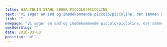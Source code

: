 ```yaml
---
title: HJALTELIN STAHL SØGER PICCOLO/PICCOLINE
text: "Vi søger en sød og imødekommende piccolo/piccoline, der sammen med vores Office Manager, receptionist og piccoline kan bemande vores reception og servicere bureauet og vores kunder."
link: ""
newpage: "Vi søger en sød og imødekommende piccolo/piccoline, der sammen med vores Office Manager, receptionist og piccoline kan bemande vores reception og servicere bureauet og vores kunder.\n\nVi forventer du:   \n- Har et godt overblik og kan holde hovedet koldt i pressede situationer  \n- Har erfaring fra en lignende stilling  \n- Er serviceminded  \n- Er moden og ansvarsbevidst  \n- Har det fint med lavpraktisk og rutineprægede opgaver  \n- Er fysisk stærk, da der vil forekomme en del tunge løft  \n- Har lidt håndværksmæssigt snilde  \n- Udadvendt  \n- Smilende  \n- Imødekommende  \n- Pligtopfyldende  \n- Fleksibel  \n\nArbejdsopgaverne er bl.a.:  \n- Bookning af mødelokaler og styring af kalender  \n- Byærinder  \n- Modtagelse af gæster  \n- Frokostopdækning samt afrydning  \n- Mødeopdækning  \n- Opfyldning af husets køleskabe  \n- General oprydning i køkkenet/opfyldning af diverse  \n- Sørge for daglig oprydning af mødelokaler  \n- Diverse ad hoc opgaver  \n\nArbejdstiden er 37 timer om ugen, og ligger som udgangspunkt mandag til fredag kl. 8-16 (fredag kl. 8-15.30).\n\nVi kan tilbyde dig arbejde på et af landets bedste crossmedia reklamebureauer, der består af 110 samarbejdende specialister. Vi arbejder strategisk og kreativt med en lang række af Danmarks store og små virksomheder.\n\n"
cmsUserSlug: ""
date: 2016-03-08 
position: null
---
```


